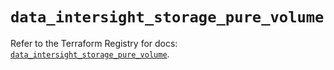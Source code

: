 # `data_intersight_storage_pure_volume`

Refer to the Terraform Registry for docs: [`data_intersight_storage_pure_volume`](https://registry.terraform.io/providers/ciscodevnet/intersight/1.0.71/docs/data-sources/storage_pure_volume).
